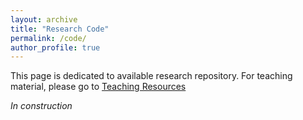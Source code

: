 ```yaml
---
layout: archive
title: "Research Code"
permalink: /code/
author_profile: true
---
```


This page is dedicated to available research repository. For teaching material, please go to [Teaching Resources](https://ldutoit.github.io/teaching/)

*In construction*



